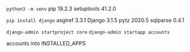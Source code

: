 `python3 -m venv`
pip        19.2.3
setuptools 41.2.0

`pip install django`
asgiref    3.3.1
Django     3.1.5
pytz       2020.5
sqlparse   0.4.1

`django-admin startproject core`
`django-admin startapp accounts`

accounts into INSTALLED_APPS
